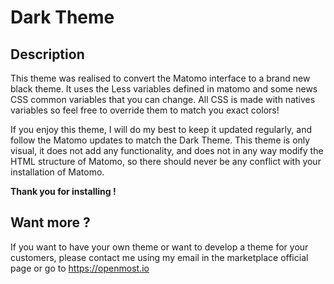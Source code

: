 # Dark Theme

## Description

This theme was realised to convert the Matomo interface to a brand new black theme. It uses the Less variables defined in matomo and some news CSS common variables that you can change. All CSS is made with natives variables so feel free to override them to match you exact colors!

If you enjoy this theme, I will do my best to keep it updated regularly, and follow the Matomo updates to match the Dark Theme. This theme is only visual, it does not add any functionality, and does not in any way modify the HTML structure of Matomo, so there should never be any conflict with your installation of Matomo.

__Thank you for installing !__
  
## Want more ?
If you want to have your own theme or want to develop a theme for your customers, please contact me using my email in the marketplace official page or go to https://openmost.io
